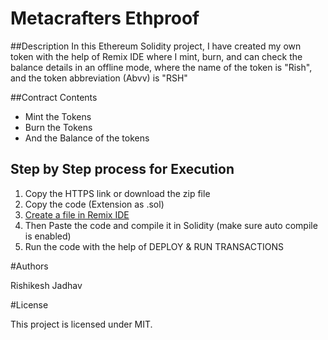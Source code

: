 # Metacrafters Ethproof 

##Description
In this Ethereum Solidity project, I have created my own token with the help of Remix IDE where I mint, burn, and can check the balance details in an offline mode, where the name of the token is "Rish", and the token abbreviation (Abvv) is "RSH"

##Contract Contents
+ Mint the Tokens
+ Burn the Tokens
+ And the Balance of the tokens

## Step by Step process for Execution 
1. Copy the HTTPS link or download the zip file
2. Copy the code (Extension as .sol)
3. [Create a file in Remix IDE](https://remix.ethereum.org/)
4. Then Paste the code and compile it in Solidity (make sure auto compile is enabled)
5. Run the code with the help of DEPLOY & RUN TRANSACTIONS

#Authors

Rishikesh Jadhav

#License

This project is licensed under MIT.

